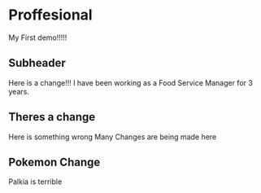 # Proffesional

My First demo!!!!!

## Subheader

Here is a change!!!
I have been working as a Food Service Manager for 3 years.

## Theres a change

Here is something wrong
Many Changes are being made here

## Pokemon Change

Palkia is terrible